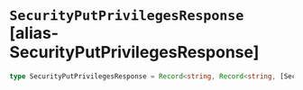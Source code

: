 # `SecurityPutPrivilegesResponse` [alias-SecurityPutPrivilegesResponse]
```typescript
type SecurityPutPrivilegesResponse = Record<string, Record<string, [SecurityCreatedStatus](./SecurityCreatedStatus.md)>>;
```
